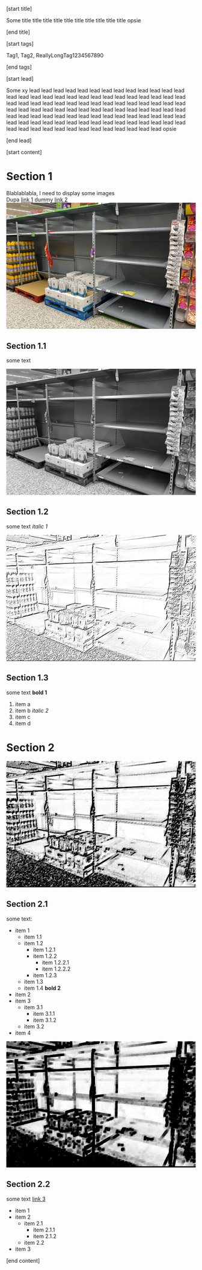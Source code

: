 [start title]

Some title title title    title title title title title title        title opsie

[end title]

[start tags]

Tag1, Tag2, ReallyLongTag1234567890

[end tags]

[start lead]

Some xy lead lead lead lead lead lead lead lead lead lead lead lead lead lead lead lead lead lead
lead lead lead lead lead lead lead lead lead lead    lead lead lead lead lead lead lead lead lead
lead lead lead lead  lead lead lead lead lead lead lead lead lead   lead lead lead lead lead lead
lead lead lead lead lead   lead lead lead lead lead lead lead lead  lead lead lead lead lead lead
lead lead lead lead lead lead lead lead lead  lead  lead  lead lead lead lead lead lead lead lead
lead lead lead lead lead           lead lead opsie

[end lead]

[start content]

#   Section 1
 Blablablabla, I need to display some images     
Dupa  [link 1](https://www.google.com/) dummy [link 2](facebook.com)   
![empty shelves](../images/empty_shelves.jpg)   

## Section 1.1
some text  

![empty shelves grayscale](../images/empty_shelves_grayscale.png)

## Section 1.2
some text *italic 1*  

![empty shelves edges](../images/empty_shelves_edges.png)

## Section 1.3
some text **bold 1**  
1. item a
2. item b *italic 2*
3. item c 
4. item d

# Section 2
![empty shelves erosion](../images/empty_shelves_erosion.png)
    
## Section 2.1
some text:
- item 1
  - item 1.1
  - item 1.2
    - item 1.2.1
    - item 1.2.2
      - item 1.2.2.1
      - item 1.2.2.2
    - item 1.2.3
  - item 1.3
  - item 1.4 **bold 2**
- item 2
- item 3
  - item 3.1
    - item 3.1.1
    - item 3.1.2
  - item 3.2
- item 4
  
![empty shelves dilation](../images/empty_shelves_dilation.png)
  
## Section 2.2
some text [link 3](https://www.youtube.com/watch?v=dQw4w9WgXcQ&ab_channel=RickAstley)
- item 1
- item 2
  - item 2.1
    - item 2.1.1
    - item 2.1.2
  - item 2.2
- item 3
  
[end content]